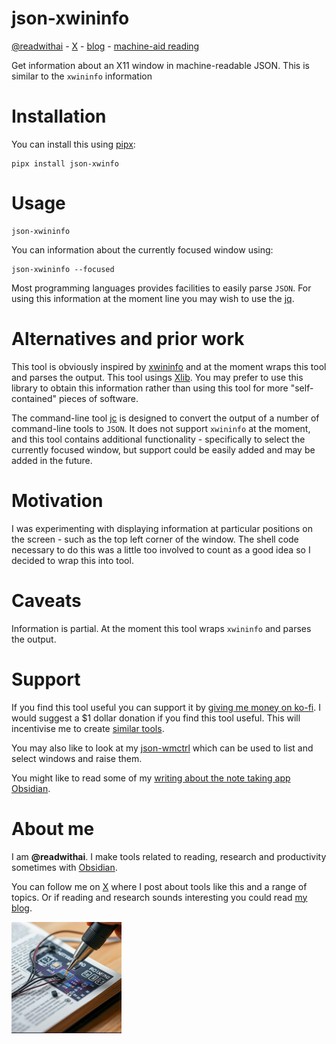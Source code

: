 # json-xwininfo
[@readwithai](https://x.com/readwithai) - [X](https://x.com/readwithai) - [blog](https://readwithai.substack.com/) - [machine-aid reading](https://www.reddit.com/r/machineAidedReading/)

Get information about an X11 window in machine-readable JSON. This is similar to the `xwininfo` information

# Installation
You can install this using [pipx](https://github.com/pypa/pipx):

```
pipx install json-xwinfo
```

# Usage
```
json-xwininfo
```

You can information about the currently focused window using:

```
json-xwininfo --focused
```

Most programming languages provides facilities to easily parse `JSON`. For using this information at the moment line you may wish to use the [jq](https://github.com/jqlang/jq).

# Alternatives and prior work
This tool is obviously inspired by [xwininfo](https://packages.debian.org/buster/x11-utils) and at the moment wraps this tool and parses the output. This tool usings [Xlib](https://github.com/python-xlib/python-xlib). You may prefer to use this library to obtain this information rather than using this tool for more "self-contained" pieces of software.

The command-line tool [jc](https://github.com/kellyjonbrazil/jc) is designed to convert the output of a number of command-line tools to `JSON`. It does not support `xwininfo` at the moment, and this tool contains additional functionality - specifically to select the currently focused window, but support could be easily added and may be added in the future.

# Motivation
I was experimenting with displaying information at particular positions on the screen - such as the top left corner of the window. The shell code necessary to do this was a little too involved to count as a good idea so I decided to wrap this into tool.

# Caveats
Information is partial. At the moment this tool wraps `xwininfo` and parses the output.

# Support
If you find this tool useful you can support it by [giving me money on ko-fi](https://ko-fi.com/c/b10db5a742). I would suggest a $1 dollar donation if you find this tool useful. This will incentivise me to create [similar tools](https://readwithai.substack.com/p/my-productivity-tools).

You may also like to look at my [json-wmctrl](https://github.com/talwrii/json-wmctrl) which can be used to list and select windows and raise them.

You might like to read some of my [writing about the note taking app Obsidian](https://readwithai.substack.com/p/what-exactly-is-obsidian).

# About me
I am **@readwithai**. I make tools related to reading, research and productivity sometimes with [Obsidian](https://readwithai.substack.com/p/what-exactly-is-obsidian).

You can follow me on [X](https://x.com/readwithai) where I post about tools like this and a range of topics. Or if reading and research sounds interesting you could read [my blog](https://readwithai.substack.com/).

![@readwithai logo](./logo.png)
